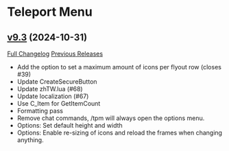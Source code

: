 # Teleport Menu

## [v9.3](https://github.com/Justw8/TeleportMenu/tree/v9.3) (2024-10-31)
[Full Changelog](https://github.com/Justw8/TeleportMenu/compare/v9.2...v9.3) [Previous Releases](https://github.com/Justw8/TeleportMenu/releases)

- Add the option to set a maximum amount of icons per flyout row (closes #39)  
- Update CreateSecureButton  
- Update zhTW.lua (#68)  
- Update localization (#67)  
- Use C\_Item for GetItemCount  
- Formatting pass  
- Remove chat commands, /tpm will always open the options menu.  
- Options: Set default height and width  
- Options: Enable re-sizing of icons and reload the frames when changing anything.  
